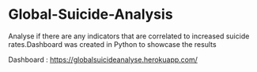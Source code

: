 # Global-Suicide-Analysis

Analyse if there are any indicators that are correlated to increased suicide rates.Dashboard was created in Python to showcase the results


Dashboard : https://globalsuicideanalyse.herokuapp.com/

